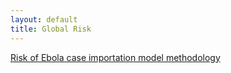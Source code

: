 ```yaml
---
layout: default
title: Global Risk
---
```


[Risk of Ebola case importation model methodology][Risk-doc]

[Risk-doc]: http://seeg-oxford.github.io/ebola-spread/risk-doc